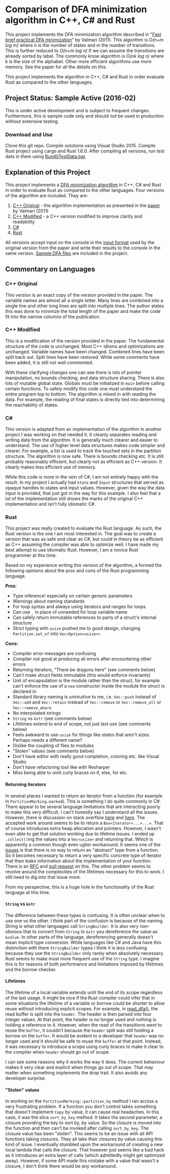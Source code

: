 # Comparison of DFA minimization algorithm in C++, C# and Rust
This project implements the DFA minimization algorithm described in "[Fast brief practical DFA minimization](Valmari12.pdf)" by Valmari (2011).  This algorithm is *O(n+m log m)* where *n* is the number of states and *m* the number of transitions.  This is further reduced to *O(n+m log n)* if we can assume the transitions are already sorted by label. The commonly know algorithm is *O(nk log n)* where *k* is the size of the alphabet.  Other more efficient algorithms use more memory.  See the paper for all the details on this.

This project implements the algorithm in C++, C# and Rust in order evaluate Rust as compared to the other languages.

## Project Status: Sample Active (2016-02)
This is under active development and is subject to frequent changes.  Furthermore, this is sample code only and should not be used in production without extensive testing.

### Download and Use
Clone this git repo. Compile solutions using Visual Studio 2015. Compile Rust project using cargo and Rust 1.6.0.  After compiling all versions, run test data in them using [RunAllTestData.bat](RunAllTestData.bat).

## Explanation of this Project
This project implements a [DFA minimization algorithm](Valmari12.pdf) in C++, C# and Rust in order to evaluate Rust as compared to the other languages.  Four versions of the algorithm are included.  They are:

  1. [C++ Original](Cpp/Original/Original.cpp) - the algorithm implementation as presented in the [paper](Valmari12.pdf) by Valmari (2011)
  2. [C++ Modified](Cpp/Modified/Modified.cpp) - a C++ version modified to improve clarity and readability
  3. [C#](CSharp/CSharp/)
  4. [Rust](Rust/src/)

All versions accept input on the console in the [input format](dfaFormat.md) used by the original version from the paper and write their results to the console in the same version.  [Sample DFA files](TestData/) are included in the project.

## Commentary on Languages

### C++ Original

This version is an exact copy of the version provided in the paper.  The variable names are almost all a single letter.  Many lines are combined into a single line and other long lines are split into multiple lines.  The author states this was done to minimize the total length of the paper and make the code fit into the narrow columns of the publication.

### C++ Modified

This is a modification of the version provided in the paper.  The fundamental structure of the code is unchanged.  Most C++ idioms and optimizations are unchanged.  Variable names have been changed.  Combined lines have been split back out.  Split lines have been restored.  While some comments have been added, it is still not well commented.

With these clarifying changes one can see there is lots of pointer manipulation, no bounds checking, and data structure sharing.  There is also lots of mutable global state.  Globals must be initialized in `main` before calling certain functions.  To safely modify this code one must understand the entire program top to bottom.  The algorithm is mixed in with reading the data. For example, the reading of final states is directly tied into determining the reachability of states.

### C#

This version is adapted from an implementation of the algorithm in another project I was working on that needed it.  It cleanly separates reading and writing data from the algorithm.  It is generally much clearer and easier to understand.  The use of higher level data structures makes code simpler and clearer.  For example, a list is used to track the touched sets in the partition structure.  The algorithm is now safe.  There is bounds checking etc.  It is still probably reasonably efficient, but clearly not as efficient as C++ version.  It clearly makes less efficient use of memory.

While this code is more in the vein of C#, I am not entirely happy with the result.  In my project I actually had `State` and `Input` structures that served as opaque handles to states and input values.  However, given the way the data input is provided, that just got in the way for this example.  I also feel that a lot of the implementation still shows the marks of the original C++ implementation and isn't fully idiomatic C#.

### Rust

This project was really created to evaluate the Rust language.  As such, the Rust version is the one I am most interested in.  The goal was to create a version that was as safe and clear as C#, but could in theory be as efficient as C++ assuming the compiler was able to optimize well.  I have made my best attempt to use idiomatic Rust.  However, I am a novice Rust programmer at this time.

Based on my experience writing this version of the algorithm, a formed the following opinions about the pros and cons of the Rust programming language.

**Pros:**

  * Type inference! especially on certain generic parameters
  * Warnings about naming standards
  * For loop syntax and always using iterators and ranges for loops
  * Can use `_` in place of unneeded for loop variable name
  * Can safely return immutable references to parts of a struct's internal structure
  * Strict typing with `usize` pushed me to good design, changing `Partition.set_of` into `Vec<Option<usize>>`

**Cons:**

  * Compiler error messages are confusing
  * Compiler not good at producing all errors after encountering other errors
  * Returning iterators, "There be dragons here" (see comments below)
  * Can't make struct fields immutable (this would enforce invariants)
  * Unit of encapsulation is the module rather than the struct, for example can't enforce the use of a `new` constructor inside the module the struct is declared in
  * Standard library naming is unintuitive to me, i.e. `Vec::push` instead of `Vec::add` and `Vec::retain` instead of `Vec::remove` or `Vec::remove_all` or `Vec::remove_where`
  * No interpolated strings
  * `String` vs `&str` (see comments below)
  * Lifetimes extend to end of scope, not just last use (see comments below)
  * Feels awkward to use `usize` for things like states that aren't sizes. Perhaps needs a different name?
  * Dislike the coupling of files to modules
  * "Stolen" values (see comments below)
  * Don't have editor with really good completion, coloring etc. like Visual Studio
  * Don't have refactoring tool like with Resharper
  * Miss being able to omit curly braces on if, else, for etc.

#### Returning iterators
In several places I wanted to return an iterator from a function (for example in `PartitionMarking.marked`).  This is something I do quite commonly in C#.  There appear to be several language limitations that are interacting poorly to make this very difficult.  I can't honestly say I understand all the issues.  However, there is discussion on stack overflow [here](http://stackoverflow.com/questions/31904842/return-a-map-iterator-which-is-using-a-closure-in-rust) and [here](http://stackoverflow.com/questions/27646925/how-do-i-return-a-filter-iterator-from-a-function).  The accepted work around seems to be to return a `Box<Iterator<...>...>`.  That of course introduces extra heap allocation and pointers.  However, I wasn't even able to get that solution working due to lifetime issues.  I ended up `.collect()`ing the values into a `Vec<usize>` and returning that.  Which is apparently a common though even uglier workaround.  It seems one of the [issues](https://github.com/rust-lang/rfcs/issues/518) is that there is no way to return an "abstract" type from a function.  So it becomes necessary to return a very specific concrete type of iterator that then leaks information about the implementation of your function.  There is an [RFC](https://github.com/Kimundi/rfcs/blob/function_output_type_parameters/text/0000-function_output_type_parameters.md) and [pull request](https://github.com/rust-lang/rfcs/pull/1305) on this.  The other problem seems to revolve around the complexities of the lifetimes necessary for this to work.  I still need to dig into that issue more.

From my perspective, this is a huge hole in the functionality of the Rust language at this time.

#### `String` vs `&str`
The difference between these types is confusing.  It is often unclear when to use one vs the other.  I think part of the confusion is because of the naming. String is what other languages call `StringBuilder`.  It is also very non-obvious that to convert from `String` to `&str` you dereference the value as `&value`.  In other parts of the language, dereferencing generally doesn't mean implicit type conversion. While languages like C# and Java have this distinction with there `StringBuilder` types I think it is less confusing because they use the `StringBuilder` only rarely when absolutely necessary.  Rust seems to make must more frequent use of the `String` type.  I imagine this is for reasons of both performance and limitations imposed by lifetimes and the borrow checker.

#### Lifetimes
The lifetime of a local variable extends until the end of its scope regardless of the last usage.  It might be nice if the Rust compiler could infer that in some situations the lifetime of a variable or borrow could be shorter to allow reuse without introducing explicit scopes.  For example, in [read_dfa()](Rust/src/main.rs), the read buffer is split into the `header`.  The header is then parsed into four integer values.  At that point, the header is no longer used and nothing is holding a reference to it.  However, when the read of the transitions went to reuse the `buffer`, it couldn't because the `header` split was still holding a borrow on the `buffer`.  It would be evident to a developer that `header` was no longer used and it should be safe to reuse the `buffer` at that point.  Instead, it was necessary to introduce a scope using curly braces to make it clear to the compiler when `header` should go out of scope.

I can see some reasons why it works the way it does.  The current behaviour makes it very clear and explicit when things go out of scope.  That may matter when something implements the drop trait.  It also avoids any developer surprise.

#### "Stolen" values
In working on the `PartitionMarking::partition_by` method I ran across a very frustrating problem.  If a function you don't control takes something that doesn't implement `Copy` by value, it can cause real headaches.  In this case, it was the slice `sort_by_key` method.  It takes the second parameter, a closure providing the key to sort by, by value.  So the closure is moved into the function and then can't be invoked after calling `sort_by_key`.  The closure value has been "stolen".  This seems to be an issue with all API functions taking closures.  They all take their closures by value causing this kind of issue.  I eventually stumbled upon the workaround of creating a new local lambda that calls the closure.  That however just seems like a bad hack as it introduces an extra layer of calls (which admittedly might get optimized away).  However, if some API made this mistake with a value that wasn't a closure, I don't think there would be any workaround.

